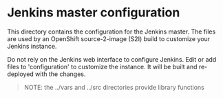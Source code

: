# Jenkins master configuration

This directory contains the configuration for the Jenkins master. The files are used by an OpenShift source-2-image (S2I) build to customize your Jenkins instance.

Do not rely on the Jenkins web interface to configure Jenkins. Edit or add files to 'configuration' to customize the instance. It will be built and re-deployed with the changes.

> NOTE: the ../vars and ../src directories provide library functions
